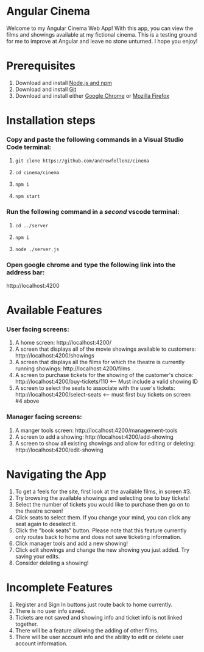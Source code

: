 # Angular Cinema

Welcome to my Angular Cinema Web App! With this app, you can view the films and showings available at my fictional cinema. This is a testing ground for me to improve at Angular and leave no stone unturned. I hope you enjoy!

# Prerequisites

1. Download and install [Node.js and npm](https://nodejs.org/en/download/)
2. Download and install [Git](https://git-scm.com/downloads)
3. Download and install either [Google Chrome](https://www.google.com/chrome/) or [Mozilla Firefox](https://www.mozilla.org/en-US/firefox/download/thanks/)

# Installation steps

### Copy and paste the following commands in a Visual Studio Code terminal:

1. ```
   git clone https://github.com/andrewfellenz/cinema
   ```
2. ```
   cd cinema/cinema
   ```
3. ```
   npm i
   ```
4. ```
   npm start
   ```

### Run the following command in a _second_ vscode terminal:

1. ```
   cd ../server
   ```
2. ```
   npm i
   ```
3. ```
   node ./server.js
   ```

### Open google chrome and type the following link into the address bar:

http://localhost:4200

# Available Features

### User facing screens:

1. A home screen: http://localhost:4200/
2. A screen that displays all of the movie showings available to customers: http://localhost:4200/showings
3. A screen that displays all the films for which the theatre is currently running showings: http://localhost:4200/films
4. A screen to purchase tickets for the showing of the customer's choice: http://localhost:4200/buy-tickets/110 <-- Must include a valid showing ID
5. A screen to select the seats to associate with the user's tickets: http://localhost:4200/select-seats <-- must first buy tickets on screen #4 above

### Manager facing screens:

1. A manger tools screen: http://localhost:4200/management-tools
2. A screen to add a showing: http://localhost:4200/add-showing
3. A screen to show all existing showings and allow for editing or deleting: http://localhost:4200/edit-showing

# Navigating the App

1. To get a feels for the site, first look at the available films, in screen #3.
2. Try browsing the available showings and selecting one to buy tickets!
3. Select the number of tickets you would like to purchase then go on to the theatre screen!
4. Click seats to select them. If you change your mind, you can click any seat again to deselect it.
5. Click the "book seats" button. Please note that this feature currently only routes back to home and does not save ticketing information.
6. Click manager tools and add a new showing!
7. Click edit showings and change the new showing you just added. Try saving your edits.
8. Consider deleting a showing!

# Incomplete Features

1. Register and Sign In buttons just route back to home currently.
2. There is no user info saved.
3. Tickets are not saved and showing info and ticket info is not linked together.
4. There will be a feature allowing the adding of other films.
5. There will be user account info and the ability to edit or delete user account information.
